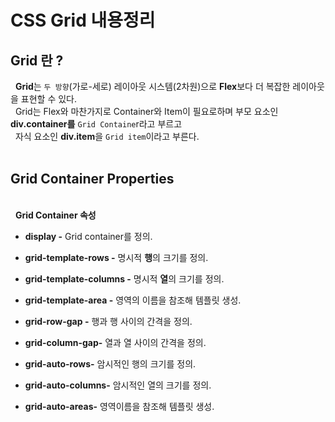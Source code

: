 # **CSS Grid 내용정리**

## **Grid 란 ?**
&nbsp; **Grid**는 ``두 방향``(가로-세로) 레이아웃 시스템(2차원)으로
**Flex**보다 더 복잡한 레이아웃을 표현할 수 있다.<br>
&nbsp; Grid는 Flex와 마찬가지로 Container와 Item이 필요로하며 
부모 요소인 **div.container를** `Grid Containe`r라고 부르고<br>
&nbsp; 자식 요소인 **div.item**을 `Grid item`이라고 부른다.<br><br>

## **Grid Container Properties**
<br>&nbsp; **Grid Container 속성**

- **display -** Grid container를 정의.
  
- **grid-template-rows -** 명시적 **행**의 크기를 정의.

- **grid-template-columns -** 명시적 **열**의 크기를 정의.

- **grid-template-area -** 영역의 이름을 참조해 템플릿 생성.
  
- **grid-row-gap -** 행과 행 사이의 간격을 정의.

- **grid-column-gap-** 열과 열 사이의 간격을 정의.

- **grid-auto-rows-** 암시적인 행의 크기를 정의.

- **grid-auto-columns-** 암시적인 열의 크기를 정의.

- **grid-auto-areas-** 영역이름을 참조해 템플릿 생성.



